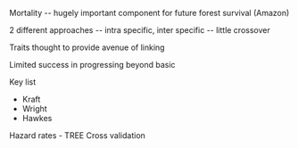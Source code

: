 

Mortality -- hugely important component for future forest survival (Amazon)

2 different approaches -- intra specific, inter specific -- little crossover

Traits thought to provide avenue of linking

Limited success in progressing beyond basic 


Key list

- Kraft
- Wright
- Hawkes


Hazard rates - TREE
Cross validation


